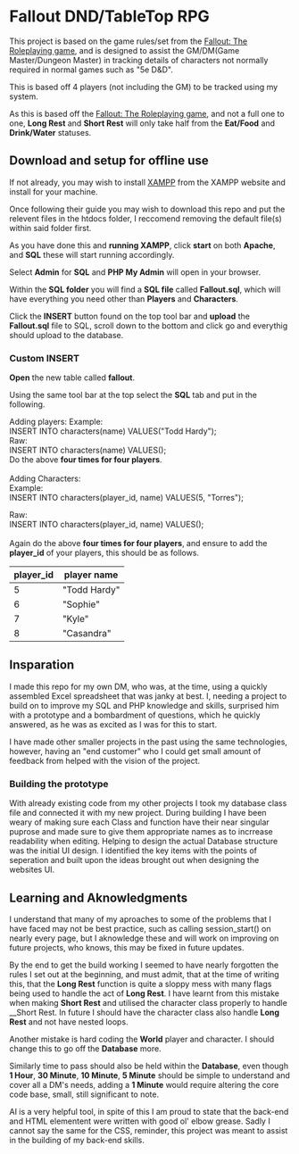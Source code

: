 # Fallout DND/TableTop RPG

This project is based on the game rules/set from the [Fallout: The Roleplaying game](https://marketplace.roll20.net/browse/bundle/16138/fallout-the-roleplaying-game), and is designed to assist the GM/DM(Game Master/Dungeon Master) in tracking details of characters not normally required in normal games such as "5e D&D".

This is based off 4 players (not including the GM) to be tracked using my system.

As this is based off the [Fallout: The Roleplaying game](https://marketplace.roll20.net/browse/bundle/16138/fallout-the-roleplaying-game), and not a full one to one, __Long Rest__ and __Short Rest__ will only take half from the __Eat/Food__ and __Drink/Water__ statuses.

## Download and setup for offline use

If not already, you may wish to install [XAMPP](https://www.apachefriends.org/) from the XAMPP website and install for your machine.

Once following their guide you may wish to download this repo and put the relevent files in the htdocs folder, I reccomend removing the default file(s) within said folder first.

As you have done this and __running XAMPP__, click __start__ on both __Apache__, and __SQL__ these will start running accordingly.

Select __Admin__ for __SQL__ and __PHP My Admin__ will open in your browser.

Within the __SQL folder__ you will find a __SQL file__ called __Fallout.sql__, which will have everything you need other than __Players__ and __Characters__.

Click the __INSERT__ button found on the top tool bar and __upload__ the __Fallout.sql__ file to SQL, scroll down to the bottom and click go and everythig should upload to the database.

### Custom __INSERT__

__Open__ the new table called __fallout__.

Using the same tool bar at the top select the __SQL__ tab and put in the following.<br/>

Adding players:
Example:<br/>
INSERT INTO characters(name) VALUES("Todd Hardy");
<br/>
Raw:<br/>
INSERT INTO characters(name) VALUES();
<br/>
Do the above __four times for four players__.
<br/>
<br/>
Adding Characters:<br/>
Example:<br/>
INSERT INTO characters(player_id, name) VALUES(5, "Torres");

Raw:<br/>
INSERT INTO characters(player_id, name) VALUES();<br/>
<br/>
Again do the above __four times for four players__, and ensure to add the __player_id__ of your players, this should be as follows.<br/>

|player_id|player name|
|---|---|
|5|"Todd Hardy"|
|6|"Sophie"|
|7|"Kyle"|
|8|"Casandra"|


## Insparation

I made this repo for my own DM, who was, at the time, using a quickly assembled Excel spreadsheet that was janky at best. I, needing a project to build on to improve my SQL and PHP knowledge and skills, surprised him with a prototype and a bombardment of questions, which he quickly answered, as he was as excited as I was for this to start.

I have made other smaller projects in the past using the same technologies, however, having an "end customer" who I could get small amount of feedback from helped with the vision of the project.

### Building the prototype

With already existing code from my other projects I took my database class file and connected it with my new project. 
During building I have been weary of making sure each Class and function have their near singular puprose and made sure to give them appropriate names as to incrrease readability when editing.
Helping to design the actual Database structure was the initial UI design. I identified the key items with the points of seperation and built upon the ideas brought out when designing the websites UI. 

## Learning and Aknowledgments

I understand that many of my aproaches to some of the problems that I have faced may not be best practice, such as calling session_start() on nearly every page, but I aknowledge these and will work on improving on future projects, who knows, this may be fixed in future updates.

By the end to get the build working I seemed to have nearly forgotten the rules I set out at the beginning, and must admit, that at the time of writing this, that the __Long Rest__ function is quite a sloppy mess with many flags being used to handle the act of __Long Rest__. I have learnt from this mistake when making __Short Rest__ and utilised the character class properly to handle __Short Rest. In future I should have the character class also handle __Long Rest__ and not have nested loops.

Another mistake is hard coding the __World__ player and character. I should change this to go off the __Database__ more.

Similarly time to pass should also be held within the __Database__, even though __1 Hour__, __30 Minute__, __10 Minute__, __5 Minute__ should be simple to understand and cover all a DM's needs, adding a __1 Minute__ would require altering the core code base, small, still significant to note. 

AI is a very helpful tool, in spite of this I am proud to state that the back-end and HTML elementent were written with good ol' elbow grease. Sadly I cannot say the same for the CSS, reminder, this project was meant to assist in the building of my back-end skills.





